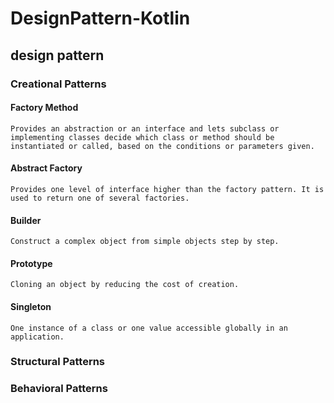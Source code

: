 # DesignPattern-Kotlin
## design pattern 
### Creational Patterns
#### Factory Method  
    Provides an abstraction or an interface and lets subclass or implementing classes decide which class or method should be
    instantiated or called, based on the conditions or parameters given.
#### Abstract Factory
    Provides one level of interface higher than the factory pattern. It is used to return one of several factories.
#### Builder
    Construct a complex object from simple objects step by step.
#### Prototype
    Cloning an object by reducing the cost of creation.
#### Singleton
    One instance of a class or one value accessible globally in an application.
    
### Structural Patterns

### Behavioral Patterns
